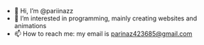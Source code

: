 - 👋 Hi, I’m @pariinazz
- 👀 I’m interested in programming, mainly creating websites and animations 
- 📫 How to reach me: my email is parinaz423685@gmail.com

<!---
pariinazz/pariinazz is a ✨ special ✨ repository because its `README.md` (this file) appears on your GitHub profile.
You can click the Preview link to take a look at your changes.
--->

